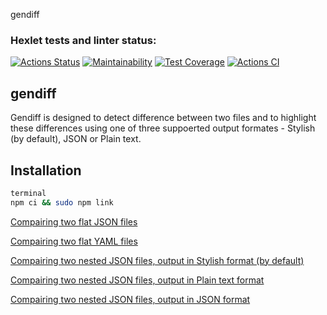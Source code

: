 gendiff

### Hexlet tests and linter status:

[![Actions Status](https://github.com/eugene4ik/frontend-project-46/actions/workflows/hexlet-check.yml/badge.svg)](https://github.com/eugene4ik/frontend-project-46/actions) [![Maintainability](https://api.codeclimate.com/v1/badges/cbf15ae27ca85b55dfaa/maintainability)](https://codeclimate.com/github/eugene4ik/frontend-project-46/maintainability) [![Test Coverage](https://api.codeclimate.com/v1/badges/cbf15ae27ca85b55dfaa/test_coverage)](https://codeclimate.com/github/eugene4ik/frontend-project-46/test_coverage) [![Actions CI](https://github.com/eugene4ik/frontend-project-46/actions/workflows/actions.yml/badge.svg)](https://github.com/eugene4ik/frontend-project-46/actions/workflows/actions.yml)



## gendiff

Gendiff is designed to detect difference between two files and to highlight these differences using one of three suppoerted output formates - Stylish (by default), JSON or Plain text. 

## Installation

```sh
terminal
npm ci && sudo npm link
```
[Compairing two flat JSON files](https://asciinema.org/a/PadXNh9r4uHxD0TLNUA5bFoJs)

[Compairing two flat YAML files](https://asciinema.org/a/q8OPmczQgdiwD0uxsL5246Nko)

[Compairing two nested JSON files, output in Stylish format (by default)](https://asciinema.org/a/SIXOpLxM5XOJuJJ1wiQSCTGQa)

[Compairing two nested JSON files, output in Plain text format](https://asciinema.org/a/TiqvVI7RwBUgobG4tGgpGN7qn)

[Compairing two nested JSON files, output in JSON format](https://asciinema.org/a/pi9H2HHwWHloT98K3Sc7vNBST)
